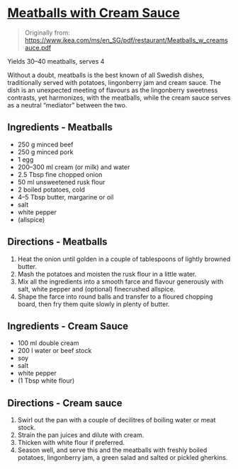 # [Meatballs with Cream Sauce](./Meatballs_w_creamsauce.pdf)

> Originally from: https://www.ikea.com/ms/en_SG/pdf/restaurant/Meatballs_w_creamsauce.pdf

Yields 30–40 meatballs, serves 4

Without a doubt, meatballs is the best known of all Swedish dishes, traditionally served with potatoes, lingonberry jam
and cream sauce.
The dish is an unexpected meeting of flavours as the lingonberry sweetness contrasts, yet harmonizes, with the
meatballs, while the cream sauce serves as a neutral “mediator” between the two.

## Ingredients - Meatballs

* 250 g minced beef
* 250 g minced pork
* 1 egg
* 200–300 ml cream (or milk) and water
* 2.5 Tbsp fine chopped onion
* 50 ml unsweetened rusk flour
* 2 boiled potatoes, cold
* 4–5 Tbsp butter, margarine or oil
* salt
* white pepper
* (allspice)

## Directions - Meatballs

1. Heat the onion until golden in a couple of tablespoons of lightly browned butter.
2. Mash the potatoes and moisten the rusk flour in a little water.
3. Mix all the ingredients into a smooth farce and flavour generously with salt, white pepper and (optional) finecrushed
   allspice.
4. Shape the farce into round balls and transfer to a floured chopping board, then fry them quite slowly in plenty of
   butter.

## Ingredients - Cream Sauce

* 100 ml double cream
* 200 l water or beef stock
* soy
* salt
* white pepper
* (1 Tbsp white flour)

## Directions - Cream sauce

1. Swirl out the pan with a couple of decilitres of boiling water or meat stock.
2. Strain the pan juices and dilute with cream.
3. Thicken with white flour if preferred.
4. Season well, and serve this and the meatballs with freshly boiled potatoes, lingonberry jam, a green salad and salted
   or pickled gherkins.
